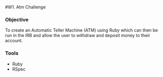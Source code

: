 #W1. Atm Challenge

### Objective
To create an Automatic Teller Machine (ATM) using Ruby which can then be run in the IRB and allow the user to withdraw and deposit money to their account.

### Tools
- Ruby
- RSpec
